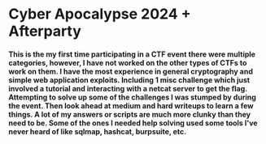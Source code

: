 # Cyber Apocalypse 2024 + Afterparty

#### This is the my first time participating in a CTF event there were multiple categories, however, I have not worked on the other types of CTFs to work on them. I have the most experience in general cryptography and simple web application exploits. Including 1 misc challenge which just involved a tutorial and interacting with a netcat server to get the flag. Attempting to solve up some of the challenges I was stumped by during the event. Then look ahead at medium and hard writeups to learn a few things. A lot of my answers or scripts are much more clunky than they need to be. Some of the ones I needed help solving used some tools I've never heard of like sqlmap, hashcat, burpsuite, etc.